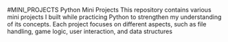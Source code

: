 #MINI_PROJECTS
Python Mini Projects
This repository contains various mini projects I built while practicing Python to strengthen my understanding of its concepts. Each project focuses on different aspects, such as file handling, game logic, user interaction, and data structures

